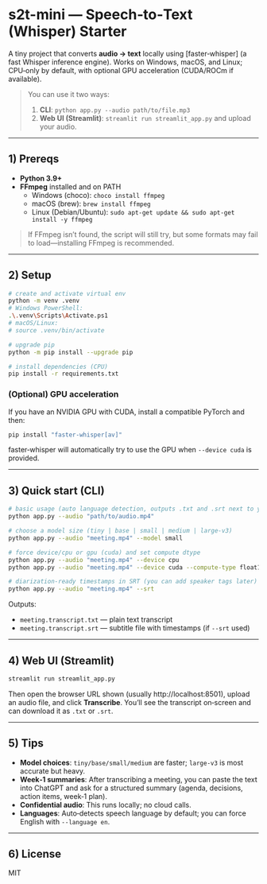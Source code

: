 # s2t-mini — Speech‑to‑Text (Whisper) Starter

A tiny project that converts **audio → text** locally using [faster‑whisper] (a fast Whisper inference engine). Works on Windows, macOS, and Linux; CPU‑only by default, with optional GPU acceleration (CUDA/ROCm if available).

> You can use it two ways:
> 1) **CLI**: `python app.py --audio path/to/file.mp3`
> 2) **Web UI (Streamlit)**: `streamlit run streamlit_app.py` and upload your audio.

---

## 1) Prereqs

- **Python 3.9+**
- **FFmpeg** installed and on PATH  
  - Windows (choco): `choco install ffmpeg`  
  - macOS (brew): `brew install ffmpeg`  
  - Linux (Debian/Ubuntu): `sudo apt-get update && sudo apt-get install -y ffmpeg`

> If FFmpeg isn’t found, the script will still try, but some formats may fail to load—installing FFmpeg is recommended.

---

## 2) Setup

```bash
# create and activate virtual env
python -m venv .venv
# Windows PowerShell:
.\.venv\Scripts\Activate.ps1
# macOS/Linux:
# source .venv/bin/activate

# upgrade pip
python -m pip install --upgrade pip

# install dependencies (CPU)
pip install -r requirements.txt
```

### (Optional) GPU acceleration

If you have an NVIDIA GPU with CUDA, install a compatible PyTorch and then:
```bash
pip install "faster-whisper[av]"
```
faster‑whisper will automatically try to use the GPU when `--device cuda` is provided.

---

## 3) Quick start (CLI)

```bash
# basic usage (auto language detection, outputs .txt and .srt next to your audio)
python app.py --audio "path/to/audio.mp4"

# choose a model size (tiny | base | small | medium | large-v3)
python app.py --audio "meeting.mp4" --model small

# force device/cpu or gpu (cuda) and set compute dtype
python app.py --audio "meeting.mp4" --device cpu
python app.py --audio "meeting.mp4" --device cuda --compute-type float16

# diarization-ready timestamps in SRT (you can add speaker tags later)
python app.py --audio "meeting.mp4" --srt
```

Outputs:
- `meeting.transcript.txt` — plain text transcript
- `meeting.transcript.srt` — subtitle file with timestamps (if `--srt` used)

---

## 4) Web UI (Streamlit)

```bash
streamlit run streamlit_app.py
```
Then open the browser URL shown (usually http://localhost:8501), upload an audio file, and click **Transcribe**. You’ll see the transcript on‑screen and can download it as `.txt` or `.srt`.

---

## 5) Tips

- **Model choices**: `tiny/base/small/medium` are faster; `large-v3` is most accurate but heavy.
- **Week‑1 summaries**: After transcribing a meeting, you can paste the text into ChatGPT and ask for a structured summary (agenda, decisions, action items, week‑1 plan).  
- **Confidential audio**: This runs locally; no cloud calls.
- **Languages**: Auto‑detects speech language by default; you can force English with `--language en`.

---

## 6) License

MIT
